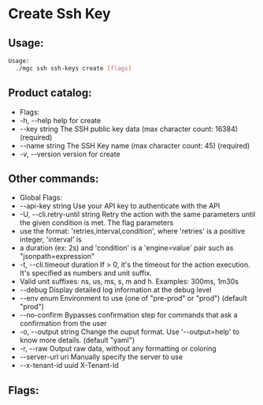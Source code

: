 # Create Ssh Key

## Usage:
```bash
Usage:
  ./mgc ssh ssh-keys create [flags]
```

## Product catalog:
- Flags:
- -h, --help          help for create
- --key string    The SSH public key data (max character count: 16384) (required)
- --name string   The SSH Key name (max character count: 45) (required)
- -v, --version       version for create

## Other commands:
- Global Flags:
- --api-key string           Use your API key to authenticate with the API
- -U, --cli.retry-until string   Retry the action with the same parameters until the given condition is met. The flag parameters
- use the format: 'retries,interval,condition', where 'retries' is a positive integer, 'interval' is
- a duration (ex: 2s) and 'condition' is a 'engine=value' pair such as "jsonpath=expression"
- -t, --cli.timeout duration     If > 0, it's the timeout for the action execution. It's specified as numbers and unit suffix.
- Valid unit suffixes: ns, us, ms, s, m and h. Examples: 300ms, 1m30s
- --debug                    Display detailed log information at the debug level
- --env enum                 Environment to use (one of "pre-prod" or "prod") (default "prod")
- --no-confirm               Bypasses confirmation step for commands that ask a confirmation from the user
- -o, --output string            Change the ouput format. Use '--output=help' to know more details. (default "yaml")
- -r, --raw                      Output raw data, without any formatting or coloring
- --server-url uri           Manually specify the server to use
- --x-tenant-id uuid         X-Tenant-Id

## Flags:
```bash

```

